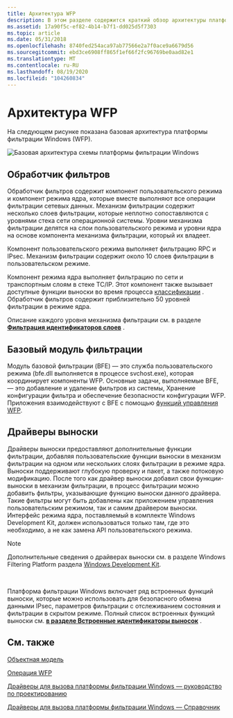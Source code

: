 ```yaml
---
title: Архитектура WFP
description: В этом разделе содержится краткий обзор архитектуры платформы фильтрации Windows.
ms.assetid: 17a90f5c-ef82-4b14-b7f1-dd025d5f7303
ms.topic: article
ms.date: 05/31/2018
ms.openlocfilehash: 8740fed254aca97ab77566e2a7f0ace9a6679d56
ms.sourcegitcommit: ebd3ce6908ff865f1ef66f2fc96769be0aad82e1
ms.translationtype: MT
ms.contentlocale: ru-RU
ms.lasthandoff: 08/19/2020
ms.locfileid: "104260834"
---
```

# <a name="wfp-architecture"></a>Архитектура WFP

На следующем рисунке показана базовая архитектура платформы фильтрации Windows (WFP).

![Базовая архитектура схемы платформы фильтрации Windows](images/wfp-architecture.png)

## <a name="filter-engine"></a>Обработчик фильтров

Обработчик фильтров содержит компонент пользовательского режима и компонент режима ядра, которые вместе выполняют все операции фильтрации сетевых данных. Механизм фильтрации содержит несколько слоев фильтрации, которые неплотно сопоставляются с уровнями стека сети операционной системы. Уровни механизма фильтрации делятся на слои пользовательского режима и уровни ядра на основе компонента механизма фильтрации, который их владеет.

Компонент пользовательского режима выполняет фильтрацию RPC и IPsec. Механизм фильтрации содержит около 10 слоев фильтрации в пользовательском режиме.

Компонент режима ядра выполняет фильтрацию по сети и транспортным слоям в стеке TC/IP. Этот компонент также вызывает доступные функции выноски во время процесса [классификации](basic-operation.md) . Обработчик фильтров содержит приблизительно 50 уровней фильтрации в режиме ядра.

Описание каждого уровня механизма фильтрации см. в разделе [**Фильтрация идентификаторов слоев**](management-filtering-layer-identifiers-.md) .

## <a name="base-filtering-engine"></a>Базовый модуль фильтрации

Модуль базовой фильтрации (BFE) — это служба пользовательского режима (bfe.dll выполняется в процессе svchost.exe), которая координирует компоненты WFP. Основные задачи, выполняемые BFE, — это добавление и удаление фильтров из системы, Хранение конфигурации фильтра и обеспечение безопасности конфигурации WFP. Приложения взаимодействуют с BFE с помощью [функций управления WFP](fwp-mgmt-functions.md).

## <a name="callout-drivers"></a>Драйверы выноски

Драйверы выноски предоставляют дополнительные функции фильтрации, добавляя пользовательские функции выноски в механизм фильтрации на одном или нескольких слоях фильтрации в режиме ядра. Выноски поддерживают глубокую проверку и пакет, а также потоковую модификацию. После того как драйвер выноски добавил свои функции-выноски в механизм фильтрации, в процесс фильтрации можно добавить фильтры, указывающие функцию выноски данного драйвера. Такие фильтры могут быть добавлены как приложением управления пользовательским режимом, так и самим драйвером выноски. Интерфейс режима ядра, поставляемый в комплекте Windows Development Kit, должен использоваться только там, где это необходимо, а не как замена API пользовательского режима.

> [!Note]  
> Дополнительные сведения о драйверах выноски см. в разделе Windows Filtering Platform раздела [Windows Development Kit](/windows-hardware/drivers/network/windows-filtering-platform-callout-drivers2).

 

Платформа фильтрации Windows включает ряд встроенных функций выноски, которые можно использовать для безопасного обмена данными IPsec, параметров фильтрации с отслеживанием состояния и фильтрации в скрытом режиме. Полный список встроенных функций выноски см. [**в разделе Встроенные идентификаторы выносок**](built-in-callout-identifiers.md) .

## <a name="related-topics"></a>См. также

<dl> <dt>

[Объектная модель](object-model.md)
</dt> <dt>

[Операция WFP](basic-operation.md)
</dt> <dt>

[Драйверы для вызова платформы фильтрации Windows — руководство по проектированию](/windows-hardware/drivers/network/windows-filtering-platform-callout-drivers2)
</dt> <dt>

[Драйверы для вызова платформы фильтрации Windows — Справочник](/windows-hardware/drivers/ddi/_netvista/)
</dt> </dl>

 

 